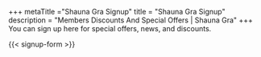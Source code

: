 +++
metaTitle ="Shauna Gra Signup"
title = "Shauna Gra Signup"
description = "Members Discounts And Special Offers | Shauna Gra"
+++
You can sign up here for special offers, news, and discounts.


{{< signup-form >}}

